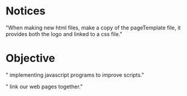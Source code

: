 
# Notices

"When making new html files, make a copy of the pageTemplate file, it provides both the logo and linked to a css file."

# Objective

" implementing javascript programs to improve scripts."

" link our web pages together."
